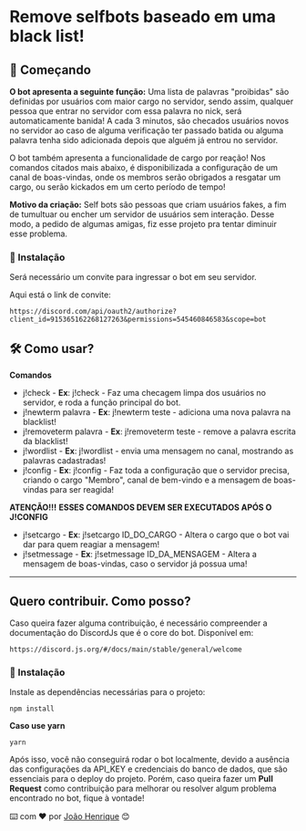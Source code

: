# Remove selfbots baseado em uma black list!


## 🚀 Começando

**O bot apresenta a seguinte função:**
Uma lista de palavras "proibidas" são definidas por usuários com maior cargo no servidor, sendo assim, qualquer pessoa que entrar no servidor com essa palavra no nick, será automaticamente banida! A cada 3 minutos, são checados usuários novos no servidor ao caso de alguma verificação ter passado batida ou alguma palavra tenha sido adicionada depois que alguém já entrou no servidor.

O bot também apresenta a funcionalidade de cargo por reação! Nos comandos citados mais abaixo, é disponibilizada a configuração de um canal de boas-vindas, onde os membros serão obrigados a resgatar um cargo, ou serão kickados em um certo período de tempo!

**Motivo da criação:**
Self bots são pessoas que criam usuários fakes, a fim de tumultuar ou encher um servidor de usuários sem interação. Desse modo, a pedido de algumas amigas, fiz esse projeto pra tentar diminuir esse problema.

### 🔧 Instalação

Será necessário um convite para ingressar o bot em seu servidor.

Aqui está o link de convite:

```
https://discord.com/api/oauth2/authorize?client_id=915365162268127263&permissions=545460846583&scope=bot
```

## 🛠️ Como usar?

**Comandos**
* j!check - **Ex**: j!check - Faz uma checagem limpa dos usuários no servidor, e roda a função principal do bot.
* j!newterm palavra - **Ex**: j!newterm teste - adiciona uma nova palavra na blacklist!
* j!removeterm palavra - **Ex**: j!removeterm teste - remove a palavra escrita da blacklist!
* j!wordlist - **Ex**: j!wordlist - envia uma mensagem no canal, mostrando as palavras cadastradas!
* j!config - **Ex**: j!config - Faz toda a configuração que o servidor precisa, criando o cargo "Membro", canal de bem-vindo e a mensagem de boas-vindas para ser reagida!

**ATENÇÃO!!!**
**ESSES COMANDOS DEVEM SER EXECUTADOS APÓS O J!CONFIG**
* j!setcargo - **Ex**: j!setcargo ID_DO_CARGO - Altera o cargo que o bot vai dar para quem reagiar a mensagem!
* j!setmessage - **Ex**: j!setmessage ID_DA_MENSAGEM - Altera a mensagem de boas-vindas, caso o servidor já possua uma!

---

## Quero contribuir. Como posso?
Caso queira fazer alguma contribuição, é necessário compreender a documentação do DiscordJs que é o core do bot. Disponível em:

```
https://discord.js.org/#/docs/main/stable/general/welcome
```
### 🔧 Instalação
Instale as dependências necessárias para o projeto:

```
npm install
```

**Caso use yarn**
```
yarn
```

Após isso, você não conseguirá rodar o bot localmente, devido a ausência das configurações da API_KEY e credenciais do banco de dados, que são essenciais para o deploy do projeto. Porém, caso queira fazer um **Pull Request** como contribuição para melhorar ou resolver algum problema encontrado no bot, fique à vontade!

⌨️ com ❤️ por [João Henrique](https://github.com/jouiwnl) 😊